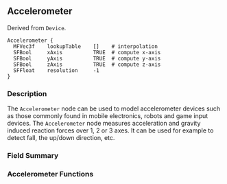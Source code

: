 ## Accelerometer

Derived from `Device`.


```
Accelerometer {
  MFVec3f    lookupTable    []    # interpolation
  SFBool     xAxis          TRUE  # compute x-axis
  SFBool     yAxis          TRUE  # compute y-axis
  SFBool     zAxis          TRUE  # compute z-axis
  SFFloat    resolution     -1
}
```

### Description

The `Accelerometer` node can be used to model accelerometer devices such as
those commonly found in mobile electronics, robots and game input devices. The
`Accelerometer` node measures acceleration and gravity induced reaction forces
over 1, 2 or 3 axes. It can be used for example to detect fall, the up/down
direction, etc.

### Field Summary

### Accelerometer Functions


